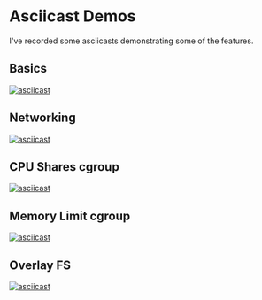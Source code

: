 # Asciicast Demos

I've recorded some asciicasts demonstrating some of the features.

## Basics
[![asciicast](https://asciinema.org/a/drxibVCMaW78ZaOwM4rxPc029.png)](https://asciinema.org/a/drxibVCMaW78ZaOwM4rxPc029)

## Networking
[![asciicast](https://asciinema.org/a/KtseNx1zxPQfa8cAs1r4vDhdp.png)](https://asciinema.org/a/KtseNx1zxPQfa8cAs1r4vDhdp)

## CPU Shares cgroup
[![asciicast](https://asciinema.org/a/92bTMJT75CYCNkOSwvDnpvjVg.png)](https://asciinema.org/a/92bTMJT75CYCNkOSwvDnpvjVg)

## Memory Limit cgroup
[![asciicast](https://asciinema.org/a/xC9wQYNNSKmgL7m3bFQlOQgjj.png)](https://asciinema.org/a/xC9wQYNNSKmgL7m3bFQlOQgjj)

## Overlay FS
[![asciicast](https://asciinema.org/a/yZdwOnGJlD8MWo9TtfUCrtULT.png)](https://asciinema.org/a/yZdwOnGJlD8MWo9TtfUCrtULT)

